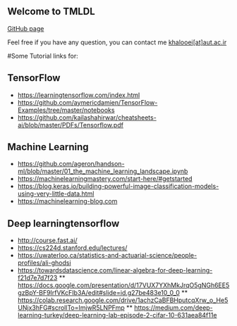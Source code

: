 ## Welcome to TMLDL

[GitHub page](https://github.com/khalooei/TMLDL2018/)

Feel free if you have any question, you can contact me [khalooei[at]aut.ac.ir](#)


#Some Tutorial links for:
## TensorFlow
* https://learningtensorflow.com/index.html
* https://github.com/aymericdamien/TensorFlow-Examples/tree/master/notebooks
* https://github.com/kailashahirwar/cheatsheets-ai/blob/master/PDFs/Tensorflow.pdf


## Machine Learning
* https://github.com/ageron/handson-ml/blob/master/01_the_machine_learning_landscape.ipynb
* https://machinelearningmastery.com/start-here/#getstarted
* https://blog.keras.io/building-powerful-image-classification-models-using-very-little-data.html
* https://machinelearning-blog.com


## Deep learningtensorflow
* http://course.fast.ai/
* https://cs224d.stanford.edu/lectures/
* https://uwaterloo.ca/statistics-and-actuarial-science/people-profiles/ali-ghodsi
* https://towardsdatascience.com/linear-algebra-for-deep-learning-f21d7e7d7f23
** https://docs.google.com/presentation/d/17VUX7YXhMkJrqO5gNGh6EE5gzBpY-BF9IrfVKcFIb3A/edit#slide=id.g27be483e10_0_0
** https://colab.research.google.com/drive/1achzCaBFBHputcqXrw_o_He5UNjx3hFG#scrollTo=ImjwR5LNPFmp
** https://medium.com/deep-learning-turkey/deep-learning-lab-episode-2-cifar-10-631aea84f11e

